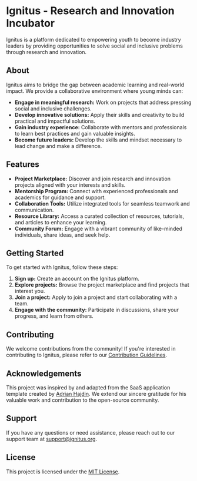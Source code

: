 # Ignitus - Research and Innovation Incubator

Ignitus is a platform dedicated to empowering youth to become industry leaders by providing opportunities to solve social and inclusive problems through research and innovation.

## About

Ignitus aims to bridge the gap between academic learning and real-world impact. We provide a collaborative environment where young minds can:

* **Engage in meaningful research:** Work on projects that address pressing social and inclusive challenges.
* **Develop innovative solutions:** Apply their skills and creativity to build practical and impactful solutions.
* **Gain industry experience:** Collaborate with mentors and professionals to learn best practices and gain valuable insights.
* **Become future leaders:** Develop the skills and mindset necessary to lead change and make a difference.

## Features

* **Project Marketplace:** Discover and join research and innovation projects aligned with your interests and skills.
* **Mentorship Program:** Connect with experienced professionals and academics for guidance and support.
* **Collaboration Tools:** Utilize integrated tools for seamless teamwork and communication.
* **Resource Library:** Access a curated collection of resources, tutorials, and articles to enhance your learning.
* **Community Forum:** Engage with a vibrant community of like-minded individuals, share ideas, and seek help.

## Getting Started

To get started with Ignitus, follow these steps:

1. **Sign up:** Create an account on the Ignitus platform.
2. **Explore projects:** Browse the project marketplace and find projects that interest you.
3. **Join a project:** Apply to join a project and start collaborating with a team.
4. **Engage with the community:** Participate in discussions, share your progress, and learn from others.

## Contributing

We welcome contributions from the community! If you're interested in contributing to Ignitus, please refer to our [Contribution Guidelines](CONTRIBUTING.md).


## Acknowledgements

This project was inspired by and adapted from the SaaS application template created by [Adrian Hajdin](https://github.com/adrianhajdin/saas-app). We extend our sincere gratitude for his valuable work and contribution to the open-source community.


## Support

If you have any questions or need assistance, please reach out to our support team at [support@ignitus.org](mailto:support@ignitus.org).

## License

This project is licensed under the [MIT License](LICENSE).
